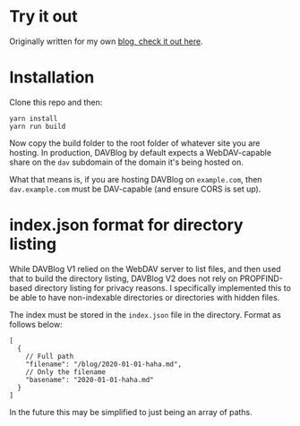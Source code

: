 # Try it out

Originally written for my own [blog, check it out here](https://maharshi.ninja).

# Installation

Clone this repo  and then:
```shell
yarn install
yarn run build
```

Now copy the build folder to the root folder of whatever site you are hosting. In production, DAVBlog by default expects a WebDAV-capable share on the `dav` subdomain of the domain it's being hosted on. 

What that means is, if you are hosting DAVBlog on `example.com`, then `dav.example.com` must be DAV-capable (and ensure CORS is set up).

# index.json format for directory listing

While DAVBlog V1 relied on the WebDAV server to list files, and then used that to build the directory listing, DAVBlog V2 does not rely on PROPFIND-based directory listing for privacy reasons. I specifically implemented this to be able to have non-indexable directories or directories with hidden files.

The index must be stored in the `index.json` file in the directory. Format as follows below:

```json5
[
  {
    // Full path
    "filename": "/blog/2020-01-01-haha.md",
    // Only the filename
    "basename": "2020-01-01-haha.md"
  }
]
```

In the future this may be simplified to just being an array of paths.
